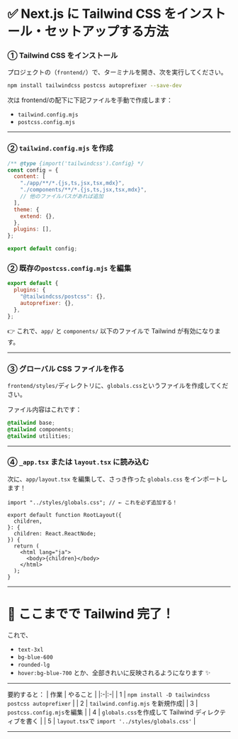 # ✅ Next.js に Tailwind CSS をインストール・セットアップする方法

### ① Tailwind CSS をインストール

プロジェクトの（`frontend/`）で、ターミナルを開き、次を実行してください。

```bash
npm install tailwindcss postcss autoprefixer --save-dev
```

次は frontend/の配下に下記ファイルを手動で作成します：

- `tailwind.config.mjs`
- `postcss.config.mjs`

---

### ② `tailwind.config.mjs` を作成

```js
/** @type {import('tailwindcss').Config} */
const config = {
  content: [
    "./app/**/*.{js,ts,jsx,tsx,mdx}",
    "./components/**/*.{js,ts,jsx,tsx,mdx}",
    // 他のファイルパスがあれば追加
  ],
  theme: {
    extend: {},
  },
  plugins: [],
};

export default config;
```

### ② 既存の`postcss.config.mjs` を編集

```js
export default {
  plugins: {
    "@tailwindcss/postcss": {},
    autoprefixer: {},
  },
};
```

👉 これで、`app/` と `components/` 以下のファイルで Tailwind が有効になります。

---

### ③ グローバル CSS ファイルを作る

`frontend/styles/`ディレクトリに、`globals.css`というファイルを作成してください。

ファイル内容はこれです：

```css
@tailwind base;
@tailwind components;
@tailwind utilities;
```

---

### ④ `_app.tsx` または `layout.tsx` に読み込む

次に、`app/layout.tsx` を編集して、さっき作った `globals.css` をインポートします！

```tsx
import "../styles/globals.css"; // ← これを必ず追加する！

export default function RootLayout({
  children,
}: {
  children: React.ReactNode;
}) {
  return (
    <html lang="ja">
      <body>{children}</body>
    </html>
  );
}
```

---

# 🎯 ここまでで Tailwind 完了！

これで、

- `text-3xl`
- `bg-blue-600`
- `rounded-lg`
- `hover:bg-blue-700`
  とか、全部きれいに反映されるようになります ✨

---

要約すると：
| 作業 | やること |
|:-|:-|
| 1 | `npm install -D tailwindcss postcss autoprefixer` |
| 2 | `tailwind.config.mjs` を新規作成|
| 3 | `postcss.config.mjs`を編集 |
| 4 | `globals.css`を作成して Tailwind ディレクティブを書く |
| 5 | `layout.tsx`で `import '../styles/globals.css'` |

---
